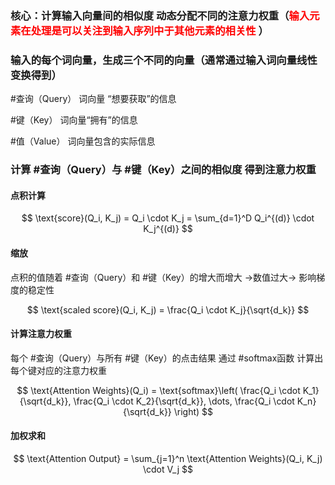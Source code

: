 
### 核心：计算输入向量间的相似度 动态分配不同的注意力权重（<font color = red >输入元素在处理是可以关注到输入序列中于其他元素的相关性</font> ）
### 输入的每个词向量，生成三个不同的向量（通常通过输入词向量线性变换得到）

#查询（Query） 词向量 “想要获取”的信息

#键（Key） 词向量“拥有”的信息

#值（Value） 词向量包含的实际信息

### 计算 #查询（Query）与 #键（Key）之间的相似度 得到注意力权重

#### 点积计算

$$
\text{score}(Q_i, K_j) = Q_i \cdot K_j = \sum_{d=1}^D Q_i^{(d)} \cdot K_j^{(d)}
$$

#### 缩放
点积的值随着 #查询（Query）和 #键（Key）的增大而增大 ->数值过大-> 影响梯度的稳定性

$$
\text{scaled score}(Q_i, K_j) = \frac{Q_i \cdot K_j}{\sqrt{d_k}}
$$

#### 计算注意力权重
每个 #查询（Query）与所有 #键（Key）的点击结果 通过 #softmax函数 计算出每个键对应的注意力权重

$$
\text{Attention Weights}(Q_i) = \text{softmax}\left( \frac{Q_i \cdot K_1}{\sqrt{d_k}}, \frac{Q_i \cdot K_2}{\sqrt{d_k}}, \dots, \frac{Q_i \cdot K_n}{\sqrt{d_k}} \right)
$$

#### 加权求和
$$
\text{Attention Output} = \sum_{j=1}^n \text{Attention Weights}(Q_i, K_j) \cdot V_j
$$
